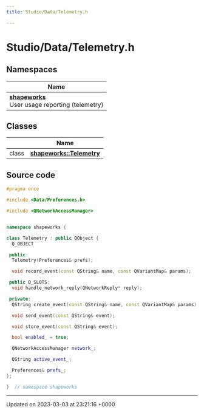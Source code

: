 ```yaml
---
title: Studio/Data/Telemetry.h

---
```


# Studio/Data/Telemetry.h



## Namespaces

| Name           |
| -------------- |
| **[shapeworks](../Namespaces/namespaceshapeworks.md)** <br>User usage reporting (telemetry)  |

## Classes

|                | Name           |
| -------------- | -------------- |
| class | **[shapeworks::Telemetry](../Classes/classshapeworks_1_1Telemetry.md)**  |




## Source code

```cpp
#pragma once

#include <Data/Preferences.h>

#include <QNetworkAccessManager>


namespace shapeworks {

class Telemetry : public QObject {
  Q_OBJECT

 public:
  Telemetry(Preferences& prefs);

  void record_event(const QString& name, const QVariantMap& params);

 public Q_SLOTS:
  void handle_network_reply(QNetworkReply* reply);

 private:
  QString create_event(const QString& name, const QVariantMap& params);

  void send_event(const QString& event);

  void store_event(const QString& event);

  bool enabled_ = true;

  QNetworkAccessManager network_;

  QString active_event_;

  Preferences& prefs_;
};

}  // namespace shapeworks
```


-------------------------------

Updated on 2023-03-03 at 23:21:16 +0000
